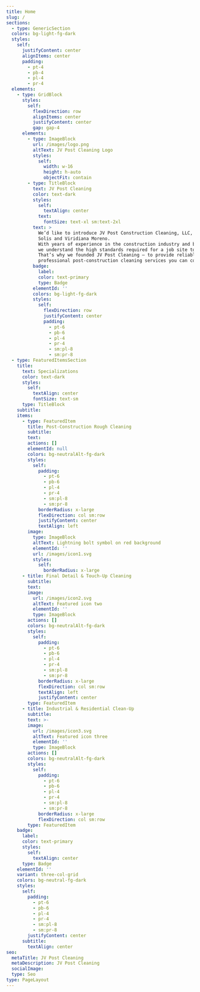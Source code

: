 ```yaml
---
title: Home
slug: /
sections:
  - type: GenericSection
  colors: bg-light-fg-dark
  styles:
    self:
      justifyContent: center
      alignItems: center
      padding:
        - pt-4
        - pb-4
        - pl-4
        - pr-4
  elements:
    - type: GridBlock
      styles:
        self:
          flexDirection: row
          alignItems: center
          justifyContent: center
          gap: gap-4
      elements:
        - type: ImageBlock
          url: /images/logo.png
          altText: JV Post Cleaning Logo
          styles:
            self:
              width: w-16
              height: h-auto
              objectFit: contain
        - type: TitleBlock
          text: JV Post Cleaning
          color: text-dark
          styles:
            self:
              textAlign: center
            text:
              fontSize: text-xl sm:text-2xl
          text: >
            We’d like to introduce JV Post Construction Cleaning, LLC, proudly owned by Joanne
            Solis and Viridiana Moreno.
            With years of experience in the construction industry and both of us holding OSHA 10 & OSHA 30 certifications,
            we understand the high standards required for a job site to be truly complete.
            That’s why we founded JV Post Cleaning — to provide reliable, detail- oriented, and
            professional post-construction cleaning services you can count on.
          badge:
            label:
            color: text-primary
            type: Badge
          elementId: ''
          colors: bg-light-fg-dark
          styles:
            self:
              flexDirection: row
              justifyContent: center
              padding:
                - pt-6
                - pb-6
                - pl-4
                - pr-4
                - sm:pl-8
                - sm:pr-8
  - type: FeaturedItemsSection
    title:
      text: Specializations
      color: text-dark
      styles:
        self:
          textAlign: center
          fontSize: text-sm
      type: TitleBlock
    subtitle: 
    items:
      - type: FeaturedItem
        title: Post-Construction Rough Cleaning
        subtitle:
        text:
        actions: []
        elementId: null
        colors: bg-neutralAlt-fg-dark
        styles:
          self:
            padding:
              - pt-6
              - pb-6
              - pl-4
              - pr-4
              - sm:pl-8
              - sm:pr-8
            borderRadius: x-large
            flexDirection: col sm:row
            justifyContent: center
            textAlign: left
        image:
          type: ImageBlock
          altText: Lightning bolt symbol on red background
          elementId: ''
          url: /images/icon1.svg
          styles:
            self:
              borderRadius: x-large
      - title: Final Detail & Touch-Up Cleaning
        subtitle:
        text:
        image:
          url: /images/icon2.svg
          altText: Featured icon two
          elementId: ''
          type: ImageBlock
        actions: []
        colors: bg-neutralAlt-fg-dark
        styles:
          self:
            padding:
              - pt-6
              - pb-6
              - pl-4
              - pr-4
              - sm:pl-8
              - sm:pr-8
            borderRadius: x-large
            flexDirection: col sm:row
            textAlign: left
            justifyContent: center
        type: FeaturedItem
      - title: Industrial & Residential Clean-Up
        subtitle:
        text: >-
        image:
          url: /images/icon3.svg
          altText: Featured icon three
          elementId: ''
          type: ImageBlock
        actions: []
        colors: bg-neutralAlt-fg-dark
        styles:
          self:
            padding:
              - pt-6
              - pb-6
              - pl-4
              - pr-4
              - sm:pl-8
              - sm:pr-8
            borderRadius: x-large
            flexDirection: col sm:row
        type: FeaturedItem
    badge:
      label:
      color: text-primary
      styles:
        self:
          textAlign: center
      type: Badge
    elementId: ''
    variant: three-col-grid
    colors: bg-neutral-fg-dark
    styles:
      self:
        padding:
          - pt-6
          - pb-6
          - pl-4
          - pr-4
          - sm:pl-8
          - sm:pr-8
        justifyContent: center
      subtitle:
        textAlign: center
seo:
  metaTitle: JV Post Cleaning
  metaDescription: JV Post Cleaning
  socialImage:
  type: Seo
type: PageLayout
---
```

